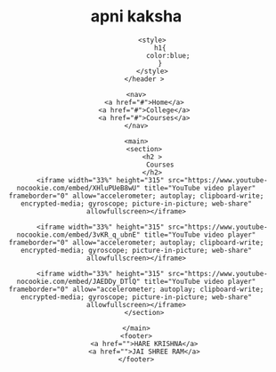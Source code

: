 <!DOCTYPE html>
<html>
    <head>
        <title>
            Apni Kaksha | Home
        </title>
    </head>
    <body>
        <header>
            <h1>
                apni kaksha
            </h1>

            <style>
                h1{
                    color:blue;
                }
            </style>
        </header >
    
    <nav>
        <a href="#">Home</a>
        <a href="#">College</a>
        <a href="#">Courses</a>
    </nav>

    <main>
        <section>
            <h2 >
                Courses
            </h2>
            <iframe width="33%" height="315" src="https://www.youtube-nocookie.com/embed/XHluPUeB8wU" title="YouTube video player" frameborder="0" allow="accelerometer; autoplay; clipboard-write; encrypted-media; gyroscope; picture-in-picture; web-share" allowfullscreen></iframe>

            <iframe width="33%" height="315" src="https://www.youtube-nocookie.com/embed/3vKR_q_ubnE" title="YouTube video player" frameborder="0" allow="accelerometer; autoplay; clipboard-write; encrypted-media; gyroscope; picture-in-picture; web-share" allowfullscreen></iframe>
            
            <iframe width="33%" height="315" src="https://www.youtube-nocookie.com/embed/JAEDDy_DTlQ" title="YouTube video player" frameborder="0" allow="accelerometer; autoplay; clipboard-write; encrypted-media; gyroscope; picture-in-picture; web-share" allowfullscreen></iframe>
        </section>
    
    </main>
    <footer>
        <a href="">HARE KRISHNA</a>
        <a href="">JAI SHREE RAM</a>
    </footer>
</body>
</html>
